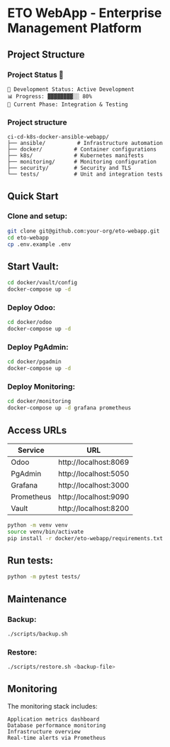 # ETO WebApp - Enterprise Management Platform
## Project Structure

### Project Status 🚧

```text
🔄 Development Status: Active Development
📊 Progress: ▓▓▓▓▓▓▓▓░░ 80%
🎯 Current Phase: Integration & Testing
```

### Project structure

```text
ci-cd-k8s-docker-ansible-webapp/
├── ansible/          # Infrastructure automation
├── docker/          # Container configurations
├── k8s/             # Kubernetes manifests
├── monitoring/      # Monitoring configuration
├── security/        # Security and TLS
└── tests/           # Unit and integration tests
```

## Quick Start

### Clone and setup:

```bash
git clone git@github.com:your-org/eto-webapp.git
cd eto-webapp
cp .env.example .env
```
## Start Vault:

```bash
cd docker/vault/config
docker-compose up -d
```
### Deploy Odoo:

```bash
cd docker/odoo
docker-compose up -d
```
### Deploy PgAdmin:

```bash
cd docker/pgadmin
docker-compose up -d
```
### Deploy Monitoring:

```bash
cd docker/monitoring
docker-compose up -d grafana prometheus
```
## Access URLs
| Service     | URL                     |
|------------|-------------------------|
| Odoo       | http://localhost:8069   |
| PgAdmin    | http://localhost:5050   |
| Grafana    | http://localhost:3000   |
| Prometheus | http://localhost:9090   |
| Vault      | http://localhost:8200   |

```bash
python -m venv venv
source venv/bin/activate
pip install -r docker/eto-webapp/requirements.txt
```

## Run tests:

```bash
python -m pytest tests/
```

## Maintenance
### Backup:

```bash
./scripts/backup.sh
```

### Restore:

```bash
./scripts/restore.sh <backup-file>
```
## Monitoring
The monitoring stack includes:

    Application metrics dashboard
    Database performance monitoring
    Infrastructure overview
    Real-time alerts via Prometheus
